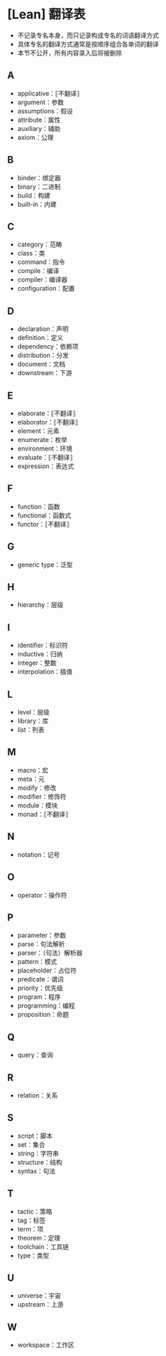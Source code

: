 # [Lean] 翻译表

- 不记录专名本身，而只记录构成专名的词语翻译方式
- 具体专名的翻译方式通常是按顺序组合各单词的翻译
- 本节不公开，所有内容录入后将被删除

## A
- applicative：⟦不翻译⟧
- argument：参数
- assumptions：假设
- attribute：属性
- auxiliary：辅助
- axiom：公理

## B
- binder：绑定器
- binary：二进制
- build：构建
- built-in：内建

## C
- category：范畴
- class：类
- command：指令
- compile：编译
- compiler：编译器
- configuration：配置

## D
- declaration：声明
- definition：定义
- dependency：依赖项
- distribution：分发
- document：文档
- downstream：下游

## E
- elaborate：⟦不翻译⟧
- elaborator：⟦不翻译⟧
- element：元素
- enumerate：枚举
- environment：环境
- evaluate：⟦不翻译⟧
- expression：表达式

## F
- function：函数
- functional：函数式
- functor：⟦不翻译⟧

## G
- generic type：泛型

## H
- hierarchy：层级

## I
- identifier：标识符
- inductive：归纳
- integer：整数
- interpolation：插值

## L
- level：层级
- library：库
- list：列表

## M
- macro：宏
- meta：元
- modify：修改
- modifier：修饰符
- module：模块
- monad：⟦不翻译⟧

## N
- notation：记号

## O
- operator：操作符

## P
- parameter：参数
- parse：句法解析
- parser：（句法）解析器
- pattern：模式
- placeholder：占位符
- predicate：谓词
- priority：优先级
- program：程序
- programming：编程
- proposition：命题

## Q
- query：查询

## R
- relation：关系

## S
- script：脚本
- set：集合
- string：字符串
- structure：结构
- syntax：句法

## T
- tactic：策略
- tag：标签
- term：项
- theorem：定理
- toolchain：工具链
- type：类型

## U
- universe：宇宙
- upstream：上游

## W
- workspace：工作区
